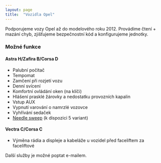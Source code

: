 ```yaml
---
layout: page
title:  "Vozidla Opel"
---
```

Podporujeme vozy Opel až do modelového roku 2012. Provádíme čtení + mazání chyb, zjišťujeme bezpečnostní kód a konfigurujeme jednotky. 

### Možné funkce
#### Astra H/Zafira B/Corsa D
* Palubní počítač
* Tempomat
* Zamčení při rozjetí vozu
* Denní svícení
* Komfortní ovládání oken (na klíči)
* Hlášení prasklé žárovky a nedostatku provozních kapalin
* Vstup AUX
* Vypnutí varování o namrzlé vozovce
* Vyhřívání sedaček
* [Needle sweep](https://www.youtube.com/watch?v=9Z4dCAn1JkU) (k dispozici 5 variant)

#### Vectra C/Corsa C
* Výměna rádia a displeje a kabeláže u vozidel před faceliftem za faceliftové

Další služby je možné poptat e-mailem.
